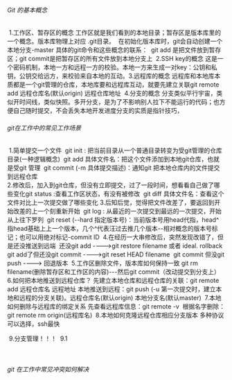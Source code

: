 ###### Git 的基本概念

​		1.工作区、暂存区的概念
​				工作区就是我们看到的本地目录；暂存区是版本库里的一个概念。版本库物理上对应 .git目录。
​				在初始化版本库时，git会自动创建一个本地分支-master
​				具体的git命令和这些概念的联系：
​						git add 是把文件放到暂存区；git commit是把暂存区的所有文件放到本地分支上
​		2.SSH key的概念
​				这是一个密码机制，本地一方和远程一方的校验。本地一方来生成一对key：公钥和私钥，公钥交给远方，来校验来自本地的互动。
​		3.远程库的概念
​			远程库和本地库本质都是一个git管理的仓库，本地库要和远程库互动，就要先建立关联
​			git remote add 远程仓库名(默认origin) 远程仓库地址
​		4.分支的概念
​			分支类似平行宇宙，类似开时间线，类似快照。多开分支，是为了不影响别人拉下不能运行的代码；也方便自己随时提交，不会丢失本地开发进度
​			分支的实质是指针技巧，





###### git在工作中的常见工作场景

​		1.简单提交一个文件
​				git init : 把当前目录从一个普通目录转变为受git管理的仓库目录(一种逻辑概念)
​				git add  具体文件名：把这个文件添加到本地git仓库，也就是受git 管理
​				git commit (-m 具体提交描述)：通知git 把本地仓库内的文件提交到远程仓库
​				
​		2.修改后，加入到git仓库，但没有立即提交，过了一段时间，想看看自己做了哪些变化
​				git status :查看工作区状态，有没有被修改
​				git  diff  具体文件名：查看这个文件对比上一次提交做了哪些变化
​		3.后知后觉，觉得把文件改差了，要返回到开始改差的上一个刻重新开始
​				git log : 从最近的一次提交到最远的一次提交，开始从上往下罗列
​				git  reset  (--hard  指定版本号)：当前版本号用head代指，head^ 指head基础上上一个版本，几个^代表汪过去推几个版本--相对概念的版本号标记；也可以用绝对标记-commit ID
​		4.在经历一大串修改后，突然发现改错了，但是还没推送到远端
​			还没git add ---->git restore filename  或者 ideal. rollback
​			git add了但还没git commit ---->git reset HEAD  filename 
​			git commit 但没git push ----> 回退版本
​		5.工作区删除文件，版本库如何保持一致
​			git rm filename(删除暂存区和工作区的内容)---然后git commit（改动提交到分支上）
​		6.如何把本地推送到远程仓库？
​			先建立本地仓库和远程仓库的关联：git remote add 远程仓库名  远程地址
​			本地推送到远程：git push (-u 第一次提交时，建立本地和远程的分支关联)。远程仓库名(默认origin)  本地分支名(默认master)
​			7.本地如何删除与远程库的绑定关系
​			先查看远程库信息：git remote -v
​			根据名字删除：git remote rm  origin(远程库名) 
​			8.本地如何克隆远程仓库相应分支版本
​			多种协议可以选择，ssh最快

​			9.分支管理！！！
​					9.1 

​								

 



###### git 在工作中常见冲突如何解决